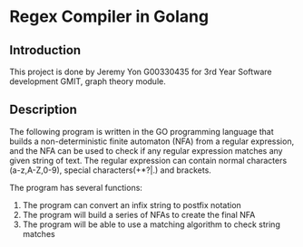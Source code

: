 # Regex Compiler in Golang

## Introduction

This project is done by Jeremy Yon G00330435 for 3rd Year Software development GMIT, graph theory module.

## Description

The following program is written in the GO programming language that builds a non-deterministic finite automaton (NFA) from a regular expression, and the NFA can be used to check if any regular expression matches any given string of text. The regular expression can contain normal characters (a-z,A-Z,0-9), special characters(+*?|.) and brackets. 

The program has several functions:
1. The program can convert an infix string to postfix notation
2. The program will build a series of NFAs to create the final NFA
3. The program will be able to use a matching algorithm to check string matches